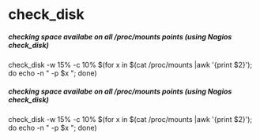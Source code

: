 # check_disk

##### checking space availabe on all /proc/mounts points (using Nagios check_disk)

   check_disk  -w 15% -c 10% $(for x in $(cat /proc/mounts |awk '{print $2}')\; do echo -n " -p $x "\; done)

##### checking space availabe on all /proc/mounts points (using Nagios check_disk)

   check_disk  -w 15% -c 10% $(for x in $(cat /proc/mounts |awk '{print $2}')\; do echo -n " -p $x "\; done)
